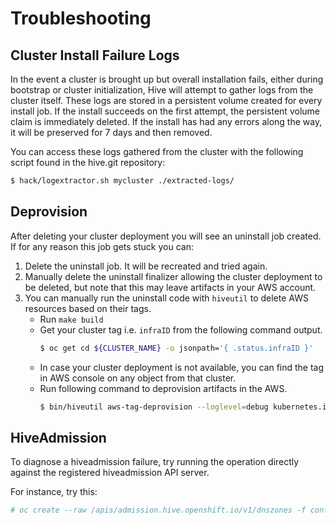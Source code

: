 # Troubleshooting

## Cluster Install Failure Logs

In the event a cluster is brought up but overall installation fails, either during bootstrap or cluster initialization, Hive will attempt to gather logs from the cluster itself. These logs are stored in a persistent volume created for every install job. If the install succeeds on the first attempt, the persistent volume claim is immediately deleted. If the install has had any errors along the way, it will be preserved for 7 days and then removed.

You can access these logs gathered from the cluster with the following script found in the hive.git repository:

```bash
$ hack/logextractor.sh mycluster ./extracted-logs/
```

## Deprovision

After deleting your cluster deployment you will see an uninstall job created. If for any reason this job gets stuck you can:

 1. Delete the uninstall job. It will be recreated and tried again.
 2. Manually delete the uninstall finalizer allowing the cluster deployment to be deleted, but note that this may leave artifacts in your AWS account.
 3. You can manually run the uninstall code with `hiveutil` to delete AWS resources based on their tags.
    * Run `make build`
    * Get your cluster tag i.e. `infraID` from the following command output.
      ```bash
      $ oc get cd ${CLUSTER_NAME} -o jsonpath='{ .status.infraID }'
      ```
    * In case your cluster deployment is not available, you can find the tag in AWS console on any object from that cluster.
    * Run following command to deprovision artifacts in the AWS.
      ```bash
      $ bin/hiveutil aws-tag-deprovision --loglevel=debug kubernetes.io/cluster/<infraID>=owned
      ```

## HiveAdmission

To diagnose a hiveadmission failure, try running the operation directly against the registered hiveadmission API server.

For instance, try this:
```sh
# oc create --raw /apis/admission.hive.openshift.io/v1/dnszones -f config/samples/hiveadmission-review-failure.json -v 8 | jq
```

